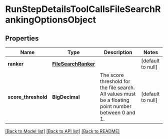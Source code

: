 # RunStepDetailsToolCallsFileSearchRankingOptionsObject
## Properties

| Name | Type | Description | Notes |
|------------ | ------------- | ------------- | -------------|
| **ranker** | [**FileSearchRanker**](FileSearchRanker.md) |  | [default to null] |
| **score\_threshold** | **BigDecimal** | The score threshold for the file search. All values must be a floating point number between 0 and 1. | [default to null] |

[[Back to Model list]](../README.md#documentation-for-models) [[Back to API list]](../README.md#documentation-for-api-endpoints) [[Back to README]](../README.md)

